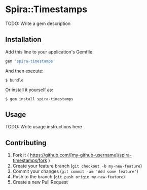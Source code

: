 # Spira::Timestamps

TODO: Write a gem description

## Installation

Add this line to your application's Gemfile:

```ruby
gem 'spira-timestamps'
```

And then execute:

    $ bundle

Or install it yourself as:

    $ gem install spira-timestamps

## Usage

TODO: Write usage instructions here

## Contributing

1. Fork it ( https://github.com/[my-github-username]/spira-timestamps/fork )
2. Create your feature branch (`git checkout -b my-new-feature`)
3. Commit your changes (`git commit -am 'Add some feature'`)
4. Push to the branch (`git push origin my-new-feature`)
5. Create a new Pull Request
